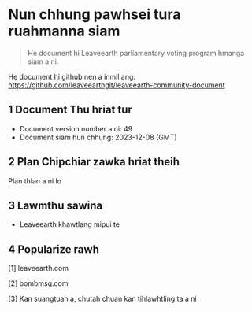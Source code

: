 # Nun chhung pawhsei tura ruahmanna siam

>He document hi Leaveearth parliamentary voting program hmanga siam a ni.

He document hi github nen a inmil ang: https://github.com/leaveearthgit/leaveearth-community-document

## 1 Document Thu hriat tur

- Document version number a ni: 49
- Document siam hun chhung: 2023-12-08 (GMT)

## 2 Plan Chipchiar zawka hriat theih

Plan thlan a ni lo

## 3 Lawmthu sawina
* Leaveearth khawtlang mipui te

## 4 Popularize rawh
[1] leaveearth.com

[2] bombmsg.com

[3] Kan suangtuah a, chutah chuan kan tihlawhtling ta a ni